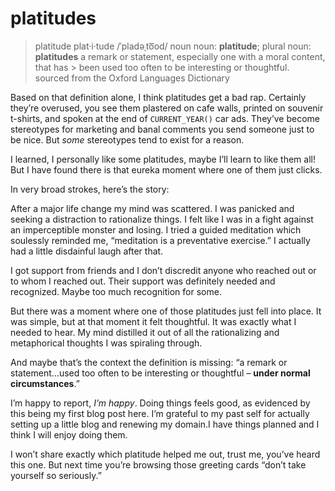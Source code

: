 # platitudes

> platitude
> plat·i·tude
> /ˈpladəˌto͞od/
> noun
> noun: **platitude**; plural noun: **platitudes**
> a remark or statement, especially one with a moral content, that has > been used too often to be interesting or thoughtful.
sourced from the Oxford Languages Dictionary

Based on that definition alone, I think platitudes get a bad rap. Certainly they’re overused, you see them plastered on cafe walls, printed on souvenir t-shirts, and spoken at the end of `CURRENT_YEAR()` car ads. They’ve become stereotypes for marketing and banal comments you send someone just to be nice. But *some* stereotypes tend to exist for a reason.

I learned, I personally like some platitudes, maybe I’ll learn to like them all! But I have found there is that eureka moment where one of them just clicks.

In very broad strokes, here’s the story: 

After a major life change my mind was scattered. I was panicked and seeking a distraction to rationalize things. I felt like I was in a fight against an imperceptible monster and losing. I tried a guided meditation which soulessly reminded me, “meditation is a preventative exercise.” I actually had a little disdainful laugh after that.

I got support from friends and I don’t discredit anyone who reached out or to whom I reached out. Their support was definitely needed and recognized. Maybe too much recognition for some.

But there was a moment where one of those platitudes just fell into place. It was simple, but at that moment it felt thoughtful. It was exactly what I needed to hear. My mind distilled it out of all the rationalizing and metaphorical thoughts I was spiraling through. 

And maybe that’s the context the definition is missing: “a remark or statement…used too often to be interesting or thoughtful – **under normal circumstances**.”

I’m happy to report, *I’m happy*. Doing things feels good, as evidenced by this being my first blog post here. I’m grateful to my past self for actually setting up a little blog and renewing my domain.I have things planned and I think I will enjoy doing them.

I won’t share exactly which platitude helped me out, trust me, you’ve heard this one. But next time you’re browsing those greeting cards “don’t take yourself so seriously.”
